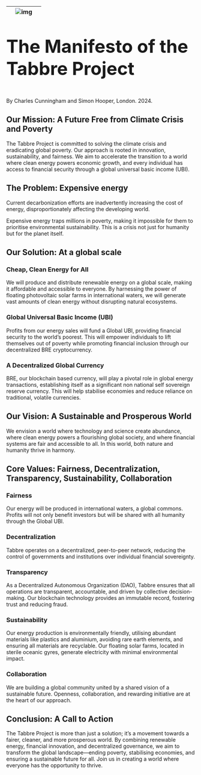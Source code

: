 

|      | **![img](https://lh7-rt.googleusercontent.com/docsz/AD_4nXcLVx5EjD2K3uEj4PVHqZAshpMMfVK_kjb6eIZtNHzcUdNMK4Jq54Sj3elPp-qW340eh2T4WYj3I9jxwCwa3VjWtv_2-UTVN0Zm61N76vFEJH3xav1lzdgzrtibPtopMJ_g_BuqjxiUZDY5nzJF8W_UYBk?key=FKCwWX2q__wJlPpZ3iq22w)** |      |
| :--: | :----------------------------------------------------------: | ---- |



<p style="font-size:3rem;font-weight:bold;">The Manifesto of the Tabbre Project</p>

By Charles Cunningham and Simon Hooper, London. 2024.

## **Our Mission: A Future Free from Climate Crisis and Poverty**

The Tabbre Project is committed to solving the climate crisis and eradicating global poverty. Our approach is rooted in innovation, sustainability, and fairness. We aim to accelerate the transition to a world where clean energy powers economic growth, and every individual has access to financial security through a global universal basic income (UBI).



## **The Problem: Expensive energy**

Current decarbonization efforts are inadvertently increasing the cost of energy, disproportionately affecting the developing world. 

Expensive energy traps millions in poverty, making it impossible for them to prioritise environmental sustainability. This is a crisis not just for humanity but for the planet itself.

## **Our Solution: At a global scale**

### **Cheap, Clean Energy for All** 

We will produce and distribute renewable energy on a global scale, making it affordable and accessible to everyone. By harnessing the power of floating photovoltaic solar farms in international waters, we will generate vast amounts of clean energy without disrupting natural ecosystems.

### **Global Universal Basic Income (UBI)** 

Profits from our energy sales will fund a Global UBI, providing financial security to the world’s poorest. This will empower individuals to lift themselves out of poverty while promoting financial inclusion through our decentralized BRE cryptocurrency.

### **A Decentralized Global Currency**

BRE, our blockchain based currency, will play a pivotal role in global energy transactions, establishing itself as a significant non national self sovereign reserve currency. This will help stabilise economies and reduce reliance on traditional, volatile currencies.

## **Our Vision: A Sustainable and Prosperous World**

We envision a world where technology and science create abundance, where clean energy powers a flourishing global society, and where financial systems are fair and accessible to all. In this world, both nature and humanity thrive in harmony.



## **Core Values: Fairness, Decentralization, Transparency, Sustainability, Collaboration**

### **Fairness**

Our energy will be produced in international waters, a global commons. Profits will not only benefit investors but will be shared with all humanity through the Global UBI.

### **Decentralization** 

Tabbre operates on a decentralized, peer-to-peer network, reducing the control of governments and institutions over individual financial sovereignty.

### **Transparency**

As a Decentralized Autonomous Organization (DAO), Tabbre ensures that all operations are transparent, accountable, and driven by collective decision-making. Our blockchain technology provides an immutable record, fostering trust and reducing fraud.

### **Sustainability**

Our energy production is environmentally friendly, utilising abundant materials like plastics and aluminium, avoiding rare earth elements, and ensuring all materials are recyclable. Our floating solar farms, located in sterile oceanic gyres, generate electricity with minimal environmental impact.

### **Collaboration** 

We are building a global community united by a shared vision of a sustainable future. Openness, collaboration, and rewarding initiative are at the heart of our approach.

## **Conclusion: A Call to Action**

The Tabbre Project is more than just a solution; it’s a movement towards a fairer, cleaner, and more prosperous world. By combining renewable energy, financial innovation, and decentralized governance, we aim to transform the global landscape—ending poverty, stabilising economies, and ensuring a sustainable future for all. Join us in creating a world where everyone has the opportunity to thrive.